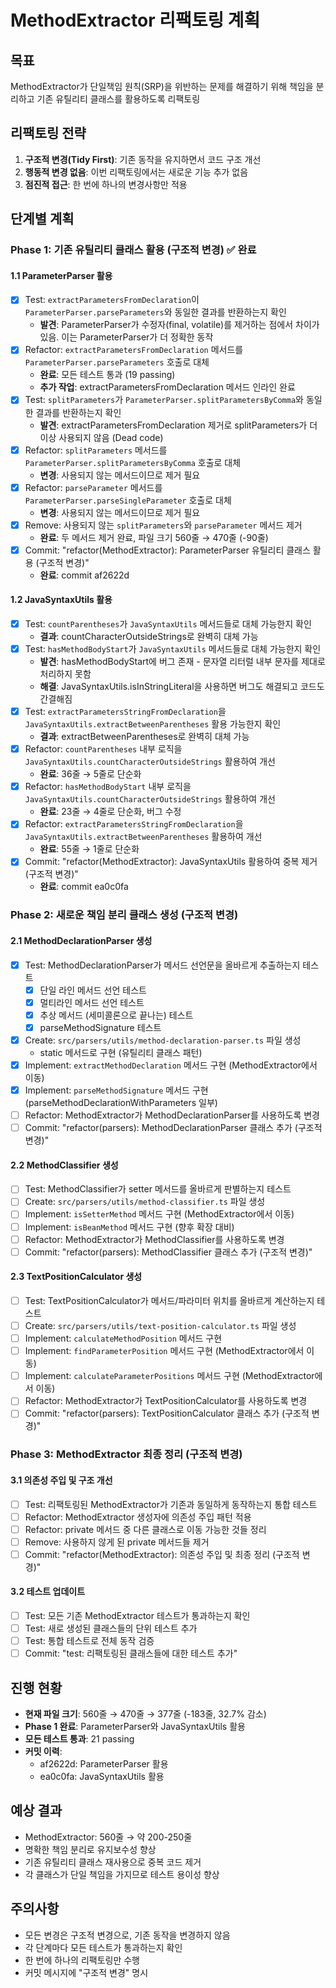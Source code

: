# MethodExtractor 리팩토링 계획

## 목표
MethodExtractor가 단일책임 원칙(SRP)을 위반하는 문제를 해결하기 위해 책임을 분리하고 기존 유틸리티 클래스를 활용하도록 리팩토링

## 리팩토링 전략
1. **구조적 변경(Tidy First)**: 기존 동작을 유지하면서 코드 구조 개선
2. **행동적 변경 없음**: 이번 리팩토링에서는 새로운 기능 추가 없음
3. **점진적 접근**: 한 번에 하나의 변경사항만 적용

## 단계별 계획

### Phase 1: 기존 유틸리티 클래스 활용 (구조적 변경) ✅ 완료

#### 1.1 ParameterParser 활용
- [x] Test: `extractParametersFromDeclaration`이 `ParameterParser.parseParameters`와 동일한 결과를 반환하는지 확인
  - **발견**: ParameterParser가 수정자(final, volatile)를 제거하는 점에서 차이가 있음. 이는 ParameterParser가 더 정확한 동작
- [x] Refactor: `extractParametersFromDeclaration` 메서드를 `ParameterParser.parseParameters` 호출로 대체
  - **완료**: 모든 테스트 통과 (19 passing)
  - **추가 작업**: extractParametersFromDeclaration 메서드 인라인 완료
- [x] Test: `splitParameters`가 `ParameterParser.splitParametersByComma`와 동일한 결과를 반환하는지 확인  
  - **발견**: extractParametersFromDeclaration 제거로 splitParameters가 더 이상 사용되지 않음 (Dead code)
- [x] Refactor: `splitParameters` 메서드를 `ParameterParser.splitParametersByComma` 호출로 대체
  - **변경**: 사용되지 않는 메서드이므로 제거 필요
- [x] Refactor: `parseParameter` 메서드를 `ParameterParser.parseSingleParameter` 호출로 대체
  - **변경**: 사용되지 않는 메서드이므로 제거 필요
- [x] Remove: 사용되지 않는 `splitParameters`와 `parseParameter` 메서드 제거
  - **완료**: 두 메서드 제거 완료, 파일 크기 560줄 → 470줄 (-90줄)
- [x] Commit: "refactor(MethodExtractor): ParameterParser 유틸리티 클래스 활용 (구조적 변경)"
  - **완료**: commit af2622d

#### 1.2 JavaSyntaxUtils 활용
- [x] Test: `countParentheses`가 `JavaSyntaxUtils` 메서드들로 대체 가능한지 확인
  - **결과**: countCharacterOutsideStrings로 완벽히 대체 가능
- [x] Test: `hasMethodBodyStart`가 `JavaSyntaxUtils` 메서드들로 대체 가능한지 확인
  - **발견**: hasMethodBodyStart에 버그 존재 - 문자열 리터럴 내부 문자를 제대로 처리하지 못함
  - **해결**: JavaSyntaxUtils.isInStringLiteral을 사용하면 버그도 해결되고 코드도 간결해짐
- [x] Test: `extractParametersStringFromDeclaration`을 `JavaSyntaxUtils.extractBetweenParentheses` 활용 가능한지 확인
  - **결과**: extractBetweenParentheses로 완벽히 대체 가능
- [x] Refactor: `countParentheses` 내부 로직을 `JavaSyntaxUtils.countCharacterOutsideStrings` 활용하여 개선
  - **완료**: 36줄 → 5줄로 단순화
- [x] Refactor: `hasMethodBodyStart` 내부 로직을 `JavaSyntaxUtils.countCharacterOutsideStrings` 활용하여 개선
  - **완료**: 23줄 → 4줄로 단순화, 버그 수정
- [x] Refactor: `extractParametersStringFromDeclaration`을 `JavaSyntaxUtils.extractBetweenParentheses` 활용하여 개선
  - **완료**: 55줄 → 1줄로 단순화
- [x] Commit: "refactor(MethodExtractor): JavaSyntaxUtils 활용하여 중복 제거 (구조적 변경)"
  - **완료**: commit ea0c0fa

### Phase 2: 새로운 책임 분리 클래스 생성 (구조적 변경)

#### 2.1 MethodDeclarationParser 생성
- [x] Test: MethodDeclarationParser가 메서드 선언문을 올바르게 추출하는지 테스트
  - [x] 단일 라인 메서드 선언 테스트
  - [x] 멀티라인 메서드 선언 테스트
  - [x] 추상 메서드 (세미콜론으로 끝나는) 테스트
  - [x] parseMethodSignature 테스트
- [x] Create: `src/parsers/utils/method-declaration-parser.ts` 파일 생성
  - static 메서드로 구현 (유틸리티 클래스 패턴)
- [x] Implement: `extractMethodDeclaration` 메서드 구현 (MethodExtractor에서 이동)
- [x] Implement: `parseMethodSignature` 메서드 구현 (parseMethodDeclarationWithParameters 일부)
- [ ] Refactor: MethodExtractor가 MethodDeclarationParser를 사용하도록 변경
- [ ] Commit: "refactor(parsers): MethodDeclarationParser 클래스 추가 (구조적 변경)"

#### 2.2 MethodClassifier 생성
- [ ] Test: MethodClassifier가 setter 메서드를 올바르게 판별하는지 테스트
- [ ] Create: `src/parsers/utils/method-classifier.ts` 파일 생성
- [ ] Implement: `isSetterMethod` 메서드 구현 (MethodExtractor에서 이동)
- [ ] Implement: `isBeanMethod` 메서드 구현 (향후 확장 대비)
- [ ] Refactor: MethodExtractor가 MethodClassifier를 사용하도록 변경
- [ ] Commit: "refactor(parsers): MethodClassifier 클래스 추가 (구조적 변경)"

#### 2.3 TextPositionCalculator 생성
- [ ] Test: TextPositionCalculator가 메서드/파라미터 위치를 올바르게 계산하는지 테스트
- [ ] Create: `src/parsers/utils/text-position-calculator.ts` 파일 생성
- [ ] Implement: `calculateMethodPosition` 메서드 구현
- [ ] Implement: `findParameterPosition` 메서드 구현 (MethodExtractor에서 이동)
- [ ] Implement: `calculateParameterPositions` 메서드 구현 (MethodExtractor에서 이동)
- [ ] Refactor: MethodExtractor가 TextPositionCalculator를 사용하도록 변경
- [ ] Commit: "refactor(parsers): TextPositionCalculator 클래스 추가 (구조적 변경)"

### Phase 3: MethodExtractor 최종 정리 (구조적 변경)

#### 3.1 의존성 주입 및 구조 개선
- [ ] Test: 리팩토링된 MethodExtractor가 기존과 동일하게 동작하는지 통합 테스트
- [ ] Refactor: MethodExtractor 생성자에 의존성 주입 패턴 적용
- [ ] Refactor: private 메서드 중 다른 클래스로 이동 가능한 것들 정리
- [ ] Remove: 사용하지 않게 된 private 메서드들 제거
- [ ] Commit: "refactor(MethodExtractor): 의존성 주입 및 최종 정리 (구조적 변경)"

#### 3.2 테스트 업데이트
- [ ] Test: 모든 기존 MethodExtractor 테스트가 통과하는지 확인
- [ ] Test: 새로 생성된 클래스들의 단위 테스트 추가
- [ ] Test: 통합 테스트로 전체 동작 검증
- [ ] Commit: "test: 리팩토링된 클래스들에 대한 테스트 추가"

## 진행 현황
- **현재 파일 크기**: 560줄 → 470줄 → 377줄 (-183줄, 32.7% 감소)
- **Phase 1 완료**: ParameterParser와 JavaSyntaxUtils 활용
- **모든 테스트 통과**: 21 passing
- **커밋 이력**:
  - af2622d: ParameterParser 활용
  - ea0c0fa: JavaSyntaxUtils 활용

## 예상 결과
- MethodExtractor: 560줄 → 약 200-250줄
- 명확한 책임 분리로 유지보수성 향상
- 기존 유틸리티 클래스 재사용으로 중복 코드 제거
- 각 클래스가 단일 책임을 가지므로 테스트 용이성 향상

## 주의사항
- 모든 변경은 구조적 변경으로, 기존 동작을 변경하지 않음
- 각 단계마다 모든 테스트가 통과하는지 확인
- 한 번에 하나의 리팩토링만 수행
- 커밋 메시지에 "구조적 변경" 명시 